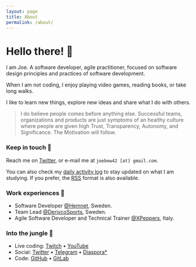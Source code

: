 ```yaml
---
layout: page
title: About
permalink: /about/
---
```


# Hello there! :wave:

I am Joe. A software developer, agile practitioner, focused on software design principles and practices of software development.

When I am not coding, I enjoy playing video games, reading books, or take long walks.

I like to learn new things, explore new ideas and share what I do with others.

> I do believe people comes before anything else. Successful teams, organizations and products are just symptoms of an healthy culture where people are given high Trust, Transparency, Autonomy, and Significance. The Motivation will follow.

### Keep in touch :bookmark:

Reach me on [Twitter](https://twitter.com/joebew42), or e-mail me at `joebew42 [at] gmail.com`.

You can also check my [daily activity log](http://joebew42.github.io/events.xml) to stay updated on what I am studying. If you prefer, the [RSS](https://daily2rss.herokuapp.com/rss/?url=http://joebew42.github.io/events) format is also available.

### Work experiences :briefcase:

- Software Developer [@Hemnet](https://twitter.com/hemnet), Sweden.
- Team Lead [@DerivcoSports](https://twitter.com/derivcosports), Sweden.
- Agile Software Developer and Technical Trainer [@XPeppers](https://twitter.com/xpeppers), Italy.

### Into the jungle :palm_tree:

- Live coding: [Twitch](https://twitch.tv/programmingwithjoe) • [YouTube](https://www.youtube.com/channel/UCEt-X-5yZ86SYTNDbSQgVAQ)
- Social: [Twitter](https://twitter.com/joebew42) • [Telegram](https://t.me/joebew42) • [Diaspora\*](https://joindiaspora.com/people/fdc8e995614a2609)
- Code: [GitHub](https://github.com/joebew42) • [GitLab](https://gitlab.com/joebew42)
